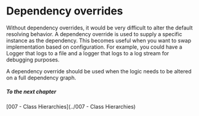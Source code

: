 ﻿# Dependency overrides

Without dependency overrides, it would be very difficult to alter the default resolving behavior. A dependency override is used to supply a specific instance as the dependency. This becomes useful when you want to swap implementation based on configuration. For example, you could have a Logger that logs to a file and a logger that logs to a log stream for debugging purposes.

A dependency override should be used when the logic needs to be altered on a full dependency graph.

##### To the next chapter
[007 - Class Hierarchies](../007 - Class Hierarchies)  